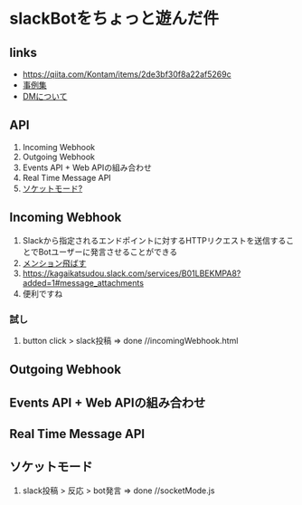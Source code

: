 # slackBotをちょっと遊んだ件
## links
- https://qiita.com/Kontam/items/2de3bf30f8a22af5269c
- [事例集](https://eh-career.com/engineerhub/entry/2017/06/30/110000)
- [DMについて](https://moripro.net/gas-slackapi-bot-send-dm/)
## API
1. Incoming Webhook
2. Outgoing Webhook
3. Events API + Web APIの組み合わせ
4. Real Time Message API
5. [ソケットモード?](https://qiita.com/seratch/items/1a460c08c3e245b56441)
## Incoming Webhook
1. Slackから指定されるエンドポイントに対するHTTPリクエストを送信することでBotユーザーに発言させることができる
2. [メンション飛ばす](https://qiita.com/ryo-yamaoka/items/7677ee4486cf395ce9bc)
3. https://kagaikatsudou.slack.com/services/B01LBEKMPA8?added=1#message_attachments
4. 便利ですね
### 試し
1. button click > slack投稿 => done //incomingWebhook.html
## Outgoing Webhook
## Events API + Web APIの組み合わせ
## Real Time Message API
## ソケットモード
1. slack投稿 > 反応 > bot発言 => done //socketMode.js
